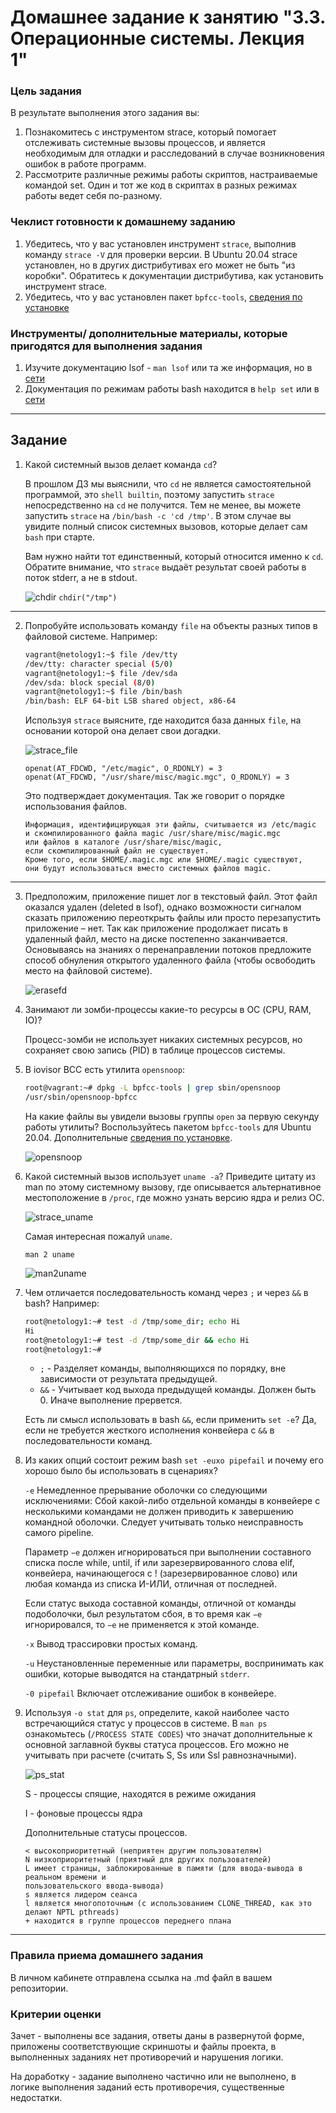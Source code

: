 # Домашнее задание к занятию "3.3. Операционные системы. Лекция 1"

### Цель задания

В результате выполнения этого задания вы:

1. Познакомитесь с инструментом strace, который помогает отслеживать системные вызовы процессов, и является необходимым для отладки и расследований в случае возникновения ошибок в работе программ.
2. Рассмотрите различные режимы работы скриптов, настраиваемые командой set. Один и тот же код в скриптах в разных режимах работы ведет себя по-разному.

### Чеклист готовности к домашнему заданию

1. Убедитесь, что у вас установлен инструмент `strace`, выполнив команду `strace -V` для проверки версии. В Ubuntu 20.04 strace установлен, но в других дистрибутивах его может не быть "из коробки". Обратитесь к документации дистрибутива, как установить инструмент strace.
2. Убедитесь, что у вас установлен пакет `bpfcc-tools`, [сведения по установке](https://github.com/iovisor/bcc/blob/master/INSTALL.md)

### Инструменты/ дополнительные материалы, которые пригодятся для выполнения задания

1. Изучите документацию lsof - `man lsof` или та же информация, но в [сети](https://linux.die.net/man/8/lsof)
2. Документация по режимам работы bash находится в `help set` или в [сети](https://www.gnu.org/software/bash/manual/html_node/The-Set-Builtin.html)

------

## Задание

1. Какой системный вызов делает команда `cd`? 

    В прошлом ДЗ мы выяснили, что `cd` не является самостоятельной  программой, это `shell builtin`, поэтому запустить `strace` непосредственно на `cd` не получится. Тем не менее, вы можете запустить `strace` на `/bin/bash -c 'cd /tmp'`. В этом случае вы увидите полный список системных вызовов, которые делает сам `bash` при старте. 

    Вам нужно найти тот единственный, который относится именно к `cd`. Обратите внимание, что `strace` выдаёт результат своей работы в поток stderr, а не в stdout.
    
    ![chdir](img/strace_cd.png)
    ```chdir("/tmp") ```
----

2. Попробуйте использовать команду `file` на объекты разных типов в файловой системе. Например:
    ```bash
    vagrant@netology1:~$ file /dev/tty
    /dev/tty: character special (5/0)
    vagrant@netology1:~$ file /dev/sda
    /dev/sda: block special (8/0)
    vagrant@netology1:~$ file /bin/bash
    /bin/bash: ELF 64-bit LSB shared object, x86-64
    ```
    Используя `strace` выясните, где находится база данных `file`, на основании которой она делает свои догадки.
   
   ![strace_file](img/strace_file.png)

   ```
   openat(AT_FDCWD, "/etc/magic", O_RDONLY) = 3
   openat(AT_FDCWD, "/usr/share/misc/magic.mgc", O_RDONLY) = 3
   ```
   Это подтверждает документация. Так же говорит о порядке использования файлов.
   ```
   Информация, идентифицирующая эти файлы, считывается из /etc/magic 
   и скомпилированного файла magic /usr/share/misc/magic.mgc
   или файлов в каталоге /usr/share/misc/magic,
   если скомпилированный файл не существует.
   Кроме того, если $HOME/.magic.mgc или $HOME/.magic существуют,
   они будут использоваться вместо системных файлов magic.
   ```   
---

3. Предположим, приложение пишет лог в текстовый файл. Этот файл оказался удален (deleted в lsof), однако возможности сигналом сказать приложению переоткрыть файлы или просто перезапустить приложение – нет. Так как приложение продолжает писать в удаленный файл, место на диске постепенно заканчивается. Основываясь на знаниях о перенаправлении потоков предложите способ обнуления открытого удаленного файла (чтобы освободить место на файловой системе).
   
   ![erasefd](img/erasefd.png)
1. Занимают ли зомби-процессы какие-то ресурсы в ОС (CPU, RAM, IO)?
   
   Процесс-зомби не использует никаких системных ресурсов, но сохраняет свою запись (PID) в таблице процессов системы.

1. В iovisor BCC есть утилита `opensnoop`:
    ```bash
    root@vagrant:~# dpkg -L bpfcc-tools | grep sbin/opensnoop
    /usr/sbin/opensnoop-bpfcc
    ```
    На какие файлы вы увидели вызовы группы `open` за первую секунду работы утилиты? Воспользуйтесь пакетом `bpfcc-tools` для Ubuntu 20.04. Дополнительные [сведения по установке](https://github.com/iovisor/bcc/blob/master/INSTALL.md).
    
    ![opensnoop](img/opensoop.png)

1. Какой системный вызов использует `uname -a`? Приведите цитату из man по этому системному вызову, где описывается альтернативное местоположение в `/proc`, где можно узнать версию ядра и релиз ОС.
   
   ![strace_uname](img/strace_uname.png)
   
   Самая интересная пожалуй ```uname```.

   ```man 2 uname```
   
   ![man2uname](img/man2uname.png)
   
1. Чем отличается последовательность команд через `;` и через `&&` в bash? Например:
    ```bash
    root@netology1:~# test -d /tmp/some_dir; echo Hi
    Hi
    root@netology1:~# test -d /tmp/some_dir && echo Hi
    root@netology1:~#
    ```
       
    - `;` - Разделяет команды, выполняющихся по порядку, вне зависимости от результата предыдущей.
    - `&&` - Учитывает код выхода предыдущей команды. Должен быть 0. Иначе выполнение прервется.
   
    Есть ли смысл использовать в bash `&&`, если применить `set -e`?
    Да, если не требуется жесткого исполнения конвейера с `&&` в последовательности команд. 
1. Из каких опций состоит режим bash `set -euxo pipefail` и почему его хорошо было бы использовать в сценариях?
   
   `-e` Немедленное прерывание оболочки со следующими исключениями:
   Сбой какой-либо отдельной команды в конвейере с несколькими командами не должен приводить
   к завершению командной оболочки. Следует учитывать только неисправность самого pipeline.

   Параметр `−e` должен игнорироваться при выполнении составного списка после while, until, if или
   зарезервированного слова elif, конвейера, начинающегося с ! (зарезервированное слово) или любая
   команда из списка И-ИЛИ, отличная от последней.

   Если статус выхода составной команды, отличной от команды подоболочки, был результатом сбоя,
   в то время как `−e` игнорировался, то `−e` не применяется к этой команде.

    `-x` Вывод трассировки простых команд.
   
    `-u` Неустановленные переменные или параметры, воспринимать как ошибки, которые выводятся на стандатрный `stderr`.

    `-0 pipefail` Включает отслеживание ошибок в конвейере.
1. Используя `-o stat` для `ps`, определите, какой наиболее часто встречающийся статус у процессов в системе. В `man ps` ознакомьтесь (`/PROCESS STATE CODES`) что значат дополнительные к основной заглавной буквы статуса процессов. Его можно не учитывать при расчете (считать S, Ss или Ssl равнозначными).
   
   ![ps_stat](img/ps_stat.png)
   
   S - процессы спящие, находятся в режиме ожидания
   
   I - фоновые процессы ядра
   
   Дополнительные статусы процессов.
   ```commandline
   < высокоприоритетный (неприятен другим пользователям)
   N низкоприоритетный (приятный для других пользователей)
   L имеет страницы, заблокированные в памяти (для ввода-вывода в реальном времени и
   пользовательского ввода-вывода)
   s является лидером сеанса
   l является многопоточным (с использованием CLONE_THREAD, как это делают NPTL pthreads)
   + находится в группе процессов переднего плана
   ```
----

### Правила приема домашнего задания

В личном кабинете отправлена ссылка на .md файл в вашем репозитории.


### Критерии оценки

Зачет - выполнены все задания, ответы даны в развернутой форме, приложены соответствующие скриншоты и файлы проекта, в выполненных заданиях нет противоречий и нарушения логики.

На доработку - задание выполнено частично или не выполнено, в логике выполнения заданий есть противоречия, существенные недостатки. 
 
